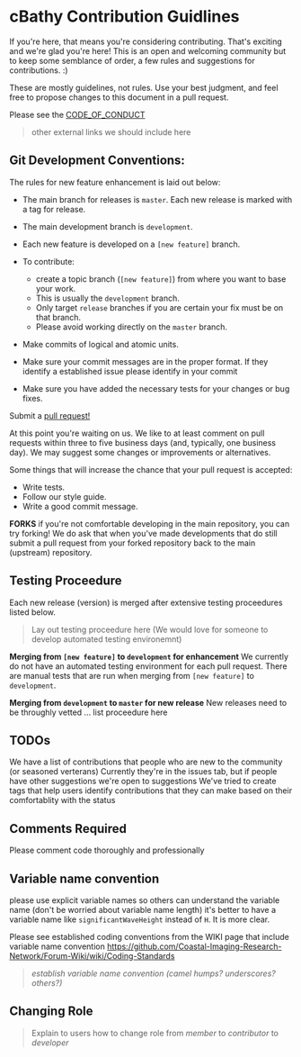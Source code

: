 cBathy Contribution Guidlines
=============================

If you're here, that means you're considering contributing. 
That's exciting and we're glad you're here!  This is an open and welcoming community but to keep some semblance of order, 
a few rules and suggestions for contributions.  :) 

These are mostly guidelines, not rules. Use your best judgment, and feel free to propose changes to this document in a pull request.

Please see the [CODE_OF_CONDUCT](CODE_OF_CONDUCT.md) 
>other external links we should include here

Git Development Conventions:
----------------------------
The rules for new feature enhancement is laid out below:

- The main branch for releases is `master`.  Each new release is marked with a tag for release.

- The main development branch is `development`.  

- Each new feature is developed on a `[new feature]` branch. 

- To contribute:
  - create a topic branch (`[new feature]`) from where you want to base your work.
  - This is usually the `development` branch.
  - Only target `release` branches if you are certain your fix must be on that branch.
  - Please avoid working directly on the `master` branch.
  
- Make commits of logical and atomic units.

- Make sure your commit messages are in the proper format.  If they identify a established issue please identify in your commit

- Make sure you have added the necessary tests for your changes or bug fixes.

Submit a [pull request!](https://help.github.com/articles/creating-a-pull-request/)

At this point you're waiting on us. We like to at least comment on pull requests within three to five business days (and, typically, one business day). We may suggest some changes or improvements or alternatives.

Some things that will increase the chance that your pull request is accepted:

- Write tests.
- Follow our style guide.
- Write a good commit message.
 
**FORKS**
if you're not comfortable developing in the main repository, you can try forking!  We do ask that when you've made developments
that do still submit a pull request from your forked repository back to the main (upstream) repository. 

Testing Proceedure 
------------------
Each new release (version) is merged after extensive testing proceedures listed below.  
> Lay out testing proceedure here 
(We would love for someone to develop automated testing environemnt)

**Merging from `[new feature]` to `development` for enhancement** 
We currently do not have an automated testing environment for each pull request.  There are manual tests that are run when
merging from `[new feature]` to `development`.  

**Merging from `development` to `master` for new release** 
New releases need to be throughly vetted ... list proceedure here

TODOs 
-----
We have a list of contributions that people who are new to the community (or seasoned verterans) 
Currently they're in the issues tab, but if people have other suggestions we're open to suggestions 
We've tried to create tags that help users identify contributions that they can make based on their comfortablity with the status

Comments Required
-----------------
Please comment code thoroughly and professionally

Variable name convention
------------------------
please use explicit variable names so others can understand the variable name (don't be worried about variable name length)
it's better to have a variable name like `significantWaveHeight` instead of `H`.  It is more clear. 

Please see established coding conventions from the WIKI page that include variable name convention
https://github.com/Coastal-Imaging-Research-Network/Forum-Wiki/wiki/Coding-Standards

> _establish variable name convention (camel humps? underscores? others?)_

Changing Role
-------------
> Explain to users how to change role from _member_ to _contributor_ to _developer_



